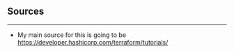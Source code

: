 ## Sources
---
- My main source for this is going to be https://developer.hashicorp.com/terraform/tutorials/
